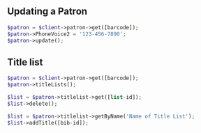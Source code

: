## Updating a Patron
```php
$patron = $client->patron->get([barcode]);
$patron->PhoneVoice2 = '123-456-7890';
$patron->update();
```
## Title list
```php
$patron = $client->patron->get([barcode]);
$patron->titleLists();

$list = $patron->titlelist->get([list-id]);
$list->delete();

$list = $patron->titlelist->getByName('Name of Title List');
$list->addTitle([bib-id]);
```
